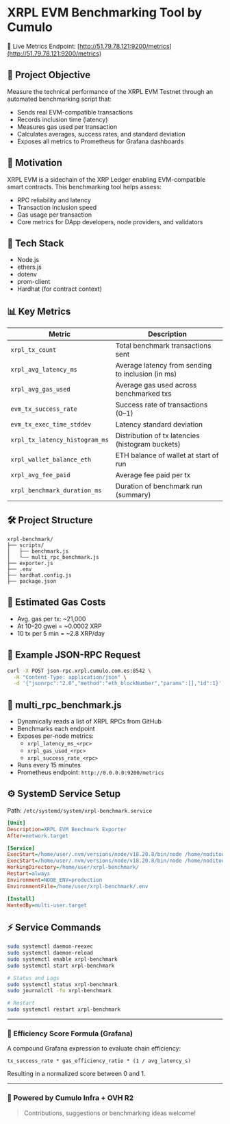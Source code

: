 # XRPL EVM Benchmarking Tool by Cumulo

📡 Live Metrics Endpoint: [http://51.79.78.121:9200/metrics](http://51.79.78.121:9200/metrics)

## 🧠 Project Objective

Measure the technical performance of the XRPL EVM Testnet through an automated benchmarking script that:
- Sends real EVM-compatible transactions
- Records inclusion time (latency)
- Measures gas used per transaction
- Calculates averages, success rates, and standard deviation
- Exposes all metrics to Prometheus for Grafana dashboards

## 🧹 Motivation

XRPL EVM is a sidechain of the XRP Ledger enabling EVM-compatible smart contracts. This benchmarking tool helps assess:
- RPC reliability and latency
- Transaction inclusion speed
- Gas usage per transaction
- Core metrics for DApp developers, node providers, and validators

## 📆 Tech Stack
- Node.js
- ethers.js
- dotenv
- prom-client
- Hardhat (for contract context)

## 📊 Key Metrics

| Metric | Description |
|--------|-------------|
| `xrpl_tx_count` | Total benchmark transactions sent |
| `xrpl_avg_latency_ms` | Average latency from sending to inclusion (in ms) |
| `xrpl_avg_gas_used` | Average gas used across benchmarked txs |
| `evm_tx_success_rate` | Success rate of transactions (0–1) |
| `evm_tx_exec_time_stddev` | Latency standard deviation |
| `xrpl_tx_latency_histogram_ms` | Distribution of tx latencies (histogram buckets) |
| `xrpl_wallet_balance_eth` | ETH balance of wallet at start of run |
| `xrpl_avg_fee_paid` | Average fee paid per tx |
| `xrpl_benchmark_duration_ms` | Duration of benchmark run (summary) |

## 🛠️ Project Structure
```
xrpl-benchmark/
├── scripts/
│   ├── benchmark.js
│   └── multi_rpc_benchmark.js
├── exporter.js
├── .env
├── hardhat.config.js
├── package.json
```

## 🚫 Estimated Gas Costs
- Avg. gas per tx: ~21,000
- At 10–20 gwei = ~0.0002 XRP
- 10 tx per 5 min = ~2.8 XRP/day

## 🚩 Example JSON-RPC Request
```bash
curl -X POST json-rpc.xrpl.cumulo.com.es:8542 \
  -H "Content-Type: application/json" \
  -d '{"jsonrpc":"2.0","method":"eth_blockNumber","params":[],"id":1}'
```

## 📁 multi_rpc_benchmark.js
- Dynamically reads a list of XRPL RPCs from GitHub
- Benchmarks each endpoint
- Exposes per-node metrics:
  - `xrpl_latency_ms_<rpc>`
  - `xrpl_gas_used_<rpc>`
  - `xrpl_success_rate_<rpc>`
- Runs every 15 minutes
- Prometheus endpoint: `http://0.0.0.0:9200/metrics`

## ⚙️ SystemD Service Setup
Path: `/etc/systemd/system/xrpl-benchmark.service`
```ini
[Unit]
Description=XRPL EVM Benchmark Exporter
After=network.target

[Service]
ExecStart=/home/user/.nvm/versions/node/v18.20.8/bin/node /home/noditoovh/xrpl-benchmark/exporter.js
ExecStart=/home/user/.nvm/versions/node/v18.20.8/bin/node /home/noditoovh/xrpl-benchmark/scripts/sequential_rpc_benchmark.js
WorkingDirectory=/home/user/xrpl-benchmark/
Restart=always
Environment=NODE_ENV=production
EnvironmentFile=/home/user/xrpl-benchmark/.env

[Install]
WantedBy=multi-user.target
```

## ⚡ Service Commands
```bash
sudo systemctl daemon-reexec
sudo systemctl daemon-reload
sudo systemctl enable xrpl-benchmark
sudo systemctl start xrpl-benchmark

# Status and Logs
sudo systemctl status xrpl-benchmark
sudo journalctl -fu xrpl-benchmark

# Restart
sudo systemctl restart xrpl-benchmark
```

---

### 🧠 Efficiency Score Formula (Grafana)
A compound Grafana expression to evaluate chain efficiency:
```text
tx_success_rate * gas_efficiency_ratio * (1 / avg_latency_s)
```
Resulting in a normalized score between 0 and 1.

---

### 🚀 Powered by Cumulo Infra + OVH R2

> Contributions, suggestions or benchmarking ideas welcome!


